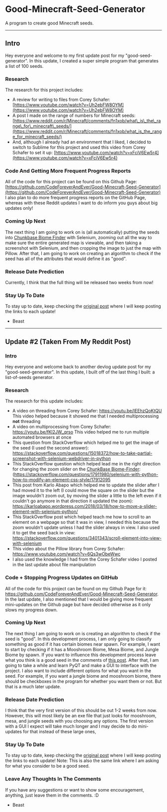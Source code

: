 # Good-Minecraft-Seed-Generator
A program to create good Minecraft seeds.

___

## Intro
Hey everyone and welcome to my first update post for my "good-seed-generator".  In this update, I created a super simple program that generates a list of 100 seeds. 


### Research
The research for this project includes:
* A review for writing to files from Corey Schafer:  [https://www.youtube.com/watch?v=Uh2ebFW8OYM](https://www.youtube.com/watch?v=Uh2ebFW8OYM) 
* A post I made on the range of numbers for Minecraft seeds:  [https://www.reddit.com/r/Minecraft/comments/fn1xob/what\_is\_the\_range\_for\_minecraft\_seeds/](https://www.reddit.com/r/Minecraft/comments/fn1xob/what_is_the_range_for_minecraft_seeds/) 
* And, although I already had an environment that I liked, I decided to switch to Sublime for this project and used this video from Corey Schafer to set it up:  [https://www.youtube.com/watch?v=xFciV6Ew5r4](https://www.youtube.com/watch?v=xFciV6Ew5r4) 


### Code And Getting More Frequent Progress Reports
All of the code for this project can be found on this Github Page:  [https://github.com/CodeForeverAndEver/Good-Minecraft-Seed-Generator](https://github.com/CodeForeverAndEver/Good-Minecraft-Seed-Generator) I also plan to do more frequent progress reports on the GitHub Page, whereas with these Reddit updates I want to do inform you guys about big updates only!


### Coming Up Next
The next thing I am going to work on is (all automatically) putting the seeds into [Chunkbase Biome Finder](https://www.chunkbase.com/apps/biome-finder) with Selenium, zooming out all the way to make sure the entire generated map is viewable, and then taking a screenshot with Selenium, and then cropping the image to just the map with Pillow. After that, I am going to work on creating an algorithm to check if the seed has all of the attributes that would define it as "good".


### Release Date Prediction
Currently, I think that the full thing will be released two weeks from now!


### Stay Up To Date
To stay up to date, keep checking the [original post](https://www.reddit.com/r/Minecraft/comments/fmjh19/thinking_about_making_a_goodseedgenerator/) where I will keep posting the links to each update!


- Beast
___
## Update #2 (Taken From My Reddit Post)


### Intro
Hey everyone and welcome back to another devlog update post for my "good-seed-generator". In this update, I built off of the last thing I built: a list-of-seeds generator. 


### Research
The research for this update includes:
* A video on threading from Corey Schafer: https://youtu.be/IEEhzQoKtQU  This video helped because it showed me that I needed multiprocessing **not** threading
* A video on multiprocessing from Corey Schafer: https://youtu.be/fKl2JW_qrso This video helped me to run multiple automated browsers at once
* This question from StackOverflow which helped me to get the image of the seed (I used the second answer): https://stackoverflow.com/questions/15018372/how-to-take-partial-screenshot-with-selenium-webdriver-in-python
* This StackOverflow question which helped lead me in the right direction for changing the zoom slider on the [ChunkBase Biome-Finder](https://www.chunkbase.com/apps/biome-finder): (https://stackoverflow.com/questions/17911980/selenium-with-python-how-to-modify-an-element-css-style/17912095 
* This post from Karlo Abapo which helped me to update the slider after I had moved it to the left (I could move the square on the slider but the image wouldn't zoom out, by moving the slider a little to the left even if it couldn't go anymore in that direction it updated the zoom): https://karloabapo.wordpress.com/2018/03/18/how-to-move-a-slider-element-with-selenium-python/
* This StackOverflow post which helped teach me how to scroll to an element on a webpage so that it was in view, I needed this because the zoom wouldn't update unless I had the slider always in view. I also used it to get the seed back in view: https://stackoverflow.com/questions/3401343/scroll-element-into-view-with-selenium
* This video about the Pillow library from Corey Schafer: https://www.youtube.com/watch?v=6Qs3wObeWwc
* I also used the knowledge I had from the Corey Schafer video I posted in the last update about file manipulation


### Code + Stopping Progress Updates on GitHub
All of the code for this project can be found on my Github Page for it: https://github.com/CodeForeverAndEver/Good-Minecraft-Seed-Generator. In the last update, I also mentioned that I would be giving more frequent mini-updates on the Github page but have decided otherwise as it only slows my progress down.


### Coming Up Next
The next thing I am going to work on is creating an algorithm to check if the seed is "good". In this development process, I am only going to classify something as good if it has certain biomes near spawn. For example, I want to start by checking if it has a Mooshroom Biome, Mesa Biome, and Jungle Biome by spawn. If you want to influence this development process leave what you think is a good seed in the comments of [this post](https://www.reddit.com/r/Minecraft/comments/fmjh19/thinking_about_making_a_goodseedgenerator/). After that, I am going to take a while and learn PyQT and make a GUI to interface with the project. I also want to include different options for what you want in the seed. For example, if you want a jungle biome and mooshroom biome, there should be checkboxes in the program for whether you want them or not. But that is a much later update.


### Release Date Prediction
I think that the very first version of this should be out 1-2 weeks from now. However, this will most likely be an exe file that just looks for mooshroom, mesa, and jungle seeds with you choosing any options. The first version with a GUI I expect will take much longer and I may decide to do mini-updates for that instead of these large ones,


### Stay Up To Date
To stay up to date, keep checking the [original post](https://www.reddit.com/r/Minecraft/comments/fmjh19/thinking_about_making_a_goodseedgenerator/) where I will keep posting the links to each update! Note: This is also the same link where I am asking for what you consider to be a good seed.


### Leave Any Thoughts In The Comments
If you have any suggestions or want to show some encouragement, anything, just leave them in the comments. :D

- Beast
